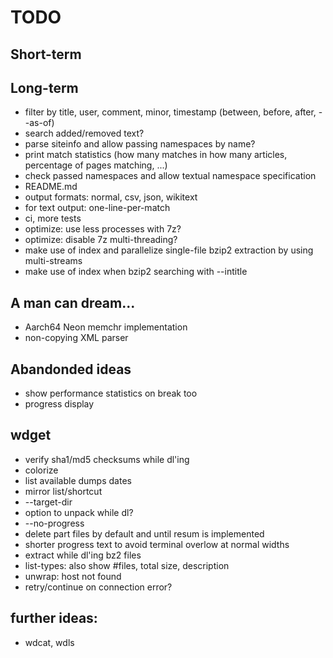 # TODO

## Short-term

## Long-term
- filter by title, user, comment, minor, timestamp (between, before, after, --as-of)
- search added/removed text?
- parse siteinfo and allow passing namespaces by name?
- print match statistics (how many matches in how many articles, percentage of pages matching, ...)
- check passed namespaces and allow textual namespace specification
- README.md
- output formats: normal, csv, json, wikitext
- for text output: one-line-per-match
- ci, more tests
- optimize: use less processes with 7z?
- optimize: disable 7z multi-threading?
- make use of index and parallelize single-file bzip2 extraction by using multi-streams
- make use of index when bzip2 searching with --intitle

## A man can dream...
- Aarch64 Neon memchr implementation
- non-copying XML parser

## Abandonded ideas
- show performance statistics on break too
- progress display

## wdget
- verify sha1/md5 checksums while dl'ing
- colorize
- list available dumps dates
- mirror list/shortcut
- --target-dir
- option to unpack while dl?
- --no-progress
- delete part files by default and until resum is implemented
- shorter progress text to avoid terminal overlow at normal widths
- extract while dl'ing bz2 files
- list-types: also show #files, total size, description
- unwrap: host not found
- retry/continue on connection error?

## further ideas:
- wdcat, wdls